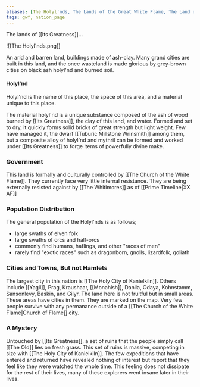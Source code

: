 ```yaml
---
aliases: [The Holyl'nds, The Lands of the Great White Flame, The Land of the Great White Flame, Lands of the Great White Flame, Holyl'nd]
tags: gwf, nation_page
---
```


The lands of [[Its Greatness]]...

![[The Holyl'nds.png]]

An arid and barren land, buildings made of ash-clay. Many grand cities are built in this land, and the once wasteland is made glorious by grey-brown cities on black ash holyl'nd and burned soil.

#### Holyl'nd
Holyl'nd is the name of this place, the space of this area, and a material unique to this place. 

The material holyl'nd is a unique substance composed of the ash of wood burned by [[Its Greatness]], the clay of this land, and water. Formed and set to dry, it quickly forms solid bricks of great strength but light weight. Few have managed it, the dwarf [[Tuburic Millstone Wrinsmith]] among them, but a composite alloy of holyl'nd and mythril can be formed and worked under [[Its Greatness]] to forge items of powerfully divine make.


### Government
This land is formally and culturally controlled by [[The Church of the White Flame]]. They currently face very little internal resistance. They are being externally resisted against by [[The Whitimores]] as of [[Prime Timeline|XX AF]]

### Population Distribution
The general population of the Holyl'nds is as follows;
- large swaths of elven folk
- large swaths of orcs and half-orcs
- commonly find humans, haflings, and other "races of men"
- rarely find "exotic races" such as dragonborn, gnolls, lizardfolk, goliath

### Cities and Towns, But not Hamlets
The largest city in this nation is [[The Holy City of Kanielkiln]]. Others include [[Yagil]], Prag, Kraushaar, [[Monahish]], Danila, Odaya, Kohnstamm, Sansonlevy, Baskin, and Gilyr. The land here is not fruitful but in small areas. These areas have cities in them. They are marked on the map. Very few people survive with any permanance outside of a [[The Church of the White Flame|Church of Flame]] city.

### A Mystery
Untouched by [[Its Greatness]], a set of ruins that the people simply call [[The Old]] lies on fresh grass. This set of ruins is massive, competing in size with [[The Holy City of Kanielkiln]]. The few expeditions that have entered and returned have revealed nothing of interest but report that they feel like they were watched the whole time. This feeling does not dissipate for the rest of their lives, many of these explorers went insane later in their lives.